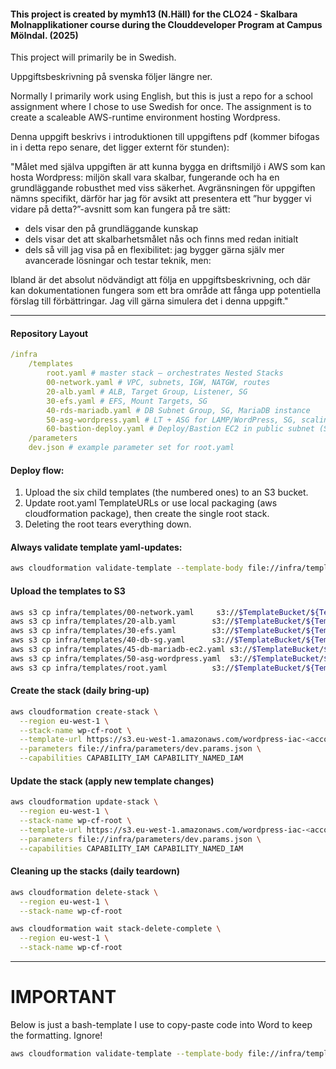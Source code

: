 #### This project is created by mymh13 (N.Häll) for the CLO24 - Skalbara Molnapplikationer course during the Clouddeveloper Program at Campus Mölndal. (2025)  
  
This project will primarily be in Swedish.  
  
Uppgiftsbeskrivning på svenska följer längre ner.
  
Normally I primarily work using English, but this is just a repo for a school assignment where I chose to use Swedish for once. The assignment is to create a scaleable AWS-runtime environment hosting Wordpress.  
  
Denna uppgift beskrivs i introduktionen till uppgiftens pdf (kommer bifogas in i detta repo senare, det ligger externt för stunden):  
  
"Målet med själva uppgiften är att kunna bygga en driftsmiljö i AWS som kan hosta Wordpress: miljön skall vara skalbar, fungerande och ha en grundläggande robusthet med viss säkerhet.
Avgränsningen för uppgiften nämns specifikt, därför har jag för avsikt att presentera ett ”hur bygger vi vidare på detta?”-avsnitt som kan fungera på tre sätt:  
  
- dels visar den på grundläggande kunskap
- dels visar det att skalbarhetsmålet nås och finns med redan initialt
- dels så vill jag visa på en flexibilitet: jag bygger gärna själv mer avancerade lösningar och testar teknik, men:  
  
Ibland är det absolut nödvändigt att följa en uppgiftsbeskrivning, och där kan dokumentationen fungera som ett bra område att fånga upp potentiella förslag till förbättringar. Jag vill gärna simulera det i denna uppgift."  
  
---
#### Repository Layout
```yaml
/infra
    /templates
        root.yaml # master stack – orchestrates Nested Stacks
        00-network.yaml # VPC, subnets, IGW, NATGW, routes
        20-alb.yaml # ALB, Target Group, Listener, SG
        30-efs.yaml # EFS, Mount Targets, SG
        40-rds-mariadb.yaml # DB Subnet Group, SG, MariaDB instance
        50-asg-wordpress.yaml # LT + ASG for LAMP/WordPress, SG, scaling policy
        60-bastion-deploy.yaml # Deploy/Bastion EC2 in public subnet (SSH), SG
    /parameters
    dev.json # example parameter set for root.yaml
```
  
#### Deploy flow:
  
1. Upload the six child templates (the numbered ones) to an S3 bucket.
2. Update root.yaml TemplateURLs or use local packaging (aws cloudformation package), then create the single root stack.
3. Deleting the root tears everything down.

#### Always validate template yaml-updates:
  
```bash
aws cloudformation validate-template --template-body file://infra/templates/root.yaml
```
  
#### Upload the templates to S3
  
```bash
aws s3 cp infra/templates/00-network.yaml     s3://$TemplateBucket/${TemplatePrefix}00-network.yaml
aws s3 cp infra/templates/20-alb.yaml        s3://$TemplateBucket/${TemplatePrefix}20-alb.yaml
aws s3 cp infra/templates/30-efs.yaml        s3://$TemplateBucket/${TemplatePrefix}30-efs.yaml
aws s3 cp infra/templates/40-db-sg.yaml      s3://$TemplateBucket/${TemplatePrefix}40-db-sg.yaml
aws s3 cp infra/templates/45-db-mariadb-ec2.yaml s3://$TemplateBucket/${TemplatePrefix}45-db-mariadb-ec2.yaml
aws s3 cp infra/templates/50-asg-wordpress.yaml  s3://$TemplateBucket/${TemplatePrefix}50-asg-wordpress.yaml
aws s3 cp infra/templates/root.yaml          s3://$TemplateBucket/${TemplatePrefix}root.yaml
  ```

#### Create the stack (daily bring-up)
  
```bash
aws cloudformation create-stack \
  --region eu-west-1 \
  --stack-name wp-cf-root \
  --template-url https://s3.eu-west-1.amazonaws.com/wordpress-iac-<account-id>-eu-west-1/wordpress-iac/templates/root.yaml \
  --parameters file://infra/parameters/dev.params.json \
  --capabilities CAPABILITY_IAM CAPABILITY_NAMED_IAM
  ```

#### Update the stack (apply new template changes)
  
```bash
aws cloudformation update-stack \
  --region eu-west-1 \
  --stack-name wp-cf-root \
  --template-url https://s3.eu-west-1.amazonaws.com/wordpress-iac-<account-id>-eu-west-1/wordpress-iac/templates/root.yaml \
  --parameters file://infra/parameters/dev.params.json \
  --capabilities CAPABILITY_IAM CAPABILITY_NAMED_IAM
  ```

#### Cleaning up the stacks (daily teardown)

```bash
aws cloudformation delete-stack \
  --region eu-west-1 \
  --stack-name wp-cf-root

aws cloudformation wait stack-delete-complete \
  --region eu-west-1 \
  --stack-name wp-cf-root
```

---
  
# IMPORTANT
  
Below is just a bash-template I use to copy-paste code into Word to keep the formatting. Ignore!
```bash
aws cloudformation validate-template --template-body file://infra/templates/20-alb.yaml
```